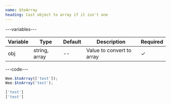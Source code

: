 ```yaml
---
name: $toArray
heading: Cast object to array if it isn't one
---
```


---variables---

| Variable | Type          | Default | Description               | Required |
| -------- | ------------- | ------- | ------------------------- | -------- |
| obj      | string, array | --      | Value to convert to array | &#10003; |

---code---

```javascript
Wee.$toArray(['test']);
Wee.$toArray('test');
```

```javascript
['test']
['test']
```
